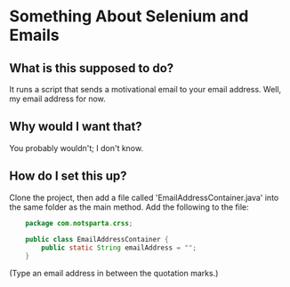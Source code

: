 # Something About Selenium and Emails
## What is this supposed to do?
It runs a script that sends a motivational email to your email address. Well, my email address for now.
## Why would I want that?
You probably wouldn't; I don't know.
## How do I set this up?
Clone the project, then add a file called 'EmailAddressContainer.java' into the same folder as the main method. Add the following to the file:
```java
    package com.notsparta.crss;
    
    public class EmailAddressContainer {
        public static String emailAddress = "";
    }
```
(Type an email address in between the quotation marks.)